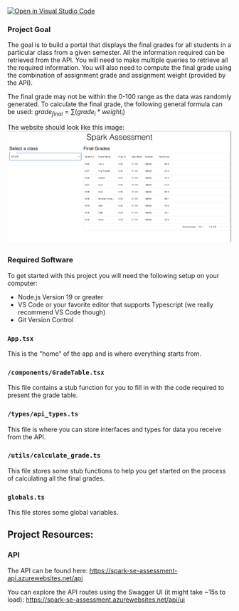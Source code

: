 [![Open in Visual Studio Code](https://classroom.github.com/assets/open-in-vscode-718a45dd9cf7e7f842a935f5ebbe5719a5e09af4491e668f4dbf3b35d5cca122.svg)](https://classroom.github.com/online_ide?assignment_repo_id=12466553&assignment_repo_type=AssignmentRepo)

### Project Goal

The goal is to build a portal that displays the final grades for all students in a particular class from a given semester. All the information required can be retrieved from the API. You will need to make multiple queries to retrieve all the required information. You will also need to compute the final grade using the combination of assignment grade and assignment weight (provided by the API).

The final grade may not be within the 0-100 range as the data was randomly generated. To calculate the final grade, the following general formula can be used: $grade_{final} = \sum(grade_i*weight_i)$

The website should look like this image:
![](image.png)

### Required Software

To get started with this project you will need the following setup on your computer:

- Node.js Version 19 or greater
- VS Code or your favorite editor that supports Typescript (we really recommend VS Code though)
- Git Version Control

### `App.tsx`

This is the "home" of the app and is where everything starts from. 

### `/components/GradeTable.tsx`

This file contains a stub function for you to fill in with the code required to present the grade table. 

### `/types/api_types.ts`

This file is where you can store interfaces and types for data you receive from the API. 

### `/utils/calculate_grade.ts`

This file stores some stub functions to help you get started on the process of calculating all the final grades. 

### `globals.ts`

This file stores some global variables. 

## Project Resources:

### API

The API can be found here: https://spark-se-assessment-api.azurewebsites.net/api

You can explore the API routes using the Swagger UI (it might take ~15s to load): https://spark-se-assessment.azurewebsites.net/api/ui


